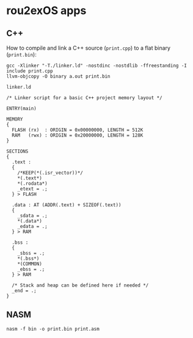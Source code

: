 # rou2exOS apps

## C++

How to compile and link a C++ source (`print.cpp`) to a flat binary (`print.bin`):

```
gcc -Xlinker "-T./linker.ld" -nostdinc -nostdlib -ffreestanding -I include print.cpp
llvm-objcopy -O binary a.out print.bin 
```

`linker.ld`

```
/* Linker script for a basic C++ project memory layout */

ENTRY(main)

MEMORY
{
  FLASH (rx)  : ORIGIN = 0x00000000, LENGTH = 512K
  RAM   (rwx) : ORIGIN = 0x20000000, LENGTH = 128K
}

SECTIONS
{
  .text :
  {
    /*KEEP(*(.isr_vector))*/
    *(.text*)
    *(.rodata*)
    _etext = .;
  } > FLASH

  .data : AT (ADDR(.text) + SIZEOF(.text))
  {
    _sdata = .;
    *(.data*)
    _edata = .;
  } > RAM

  .bss :
  {
    _sbss = .;
    *(.bss*)
    *(COMMON)
    _ebss = .;
  } > RAM

  /* Stack and heap can be defined here if needed */
  _end = .;
}

```

## NASM

```
nasm -f bin -o print.bin print.asm
```

